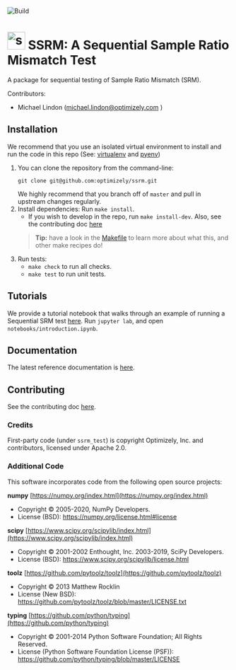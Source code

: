 ![Build](https://github.com/optimizely/ssrm/workflows/Build/badge.svg)

# <img src="logos/ssrm-blue.png" alt="ssrm-logo" width="40"/> SSRM: A Sequential Sample Ratio Mismatch Test
A package for sequential testing of Sample Ratio Mismatch (SRM).

Contributors:
- Michael Lindon (michael.lindon@optimizely.com )

## Installation
We recommend that you use an isolated virtual environment to install and run the code in this repo (See: [virtualenv](https://pypi.org/project/virtualenv/) and [pyenv](https://github.com/pyenv/pyenv))

1. You can clone the repository from the command-line:
    ```console
    git clone git@github.com:optimizely/ssrm.git
    ```
    We highly recommend that you branch off of `master` and pull in upstream changes regularly.
1. Install dependencies: Run `make install`.
    - If you wish to develop in the repo, run `make install-dev`.  Also, see the contributing doc [here](https://github.com/optimizely/ssrm/blob/master/CONTRIBUTING.md)
    > **Tip:** have a look in the [Makefile](https://github.com/optimizely/ssrm/blob/master/Makefile) to learn more about what this, and other make recipes do!
1. Run tests:
    -   `make check` to run all checks.
    -   `make test` to run unit tests.


## Tutorials
We provide a tutorial notebook that walks through an example of running a
Sequential SRM test
[here](https://github.com/optimizely/ssrm/blob/master/notebooks/introduction.ipynb).  Run `jupyter lab`, and open `notebooks/introduction.ipynb`.

## Documentation
The latest reference documentation is [here](https://ssrm.readthedocs.io/en/latest/).

## Contributing
See the contributing doc [here](https://github.com/optimizely/ssrm/blob/master/CONTRIBUTING.md).

### Credits
First-party code (under `ssrm_test`) is copyright Optimizely, Inc. and contributors, licensed under Apache 2.0.

### Additional Code
This software incorporates code from the following open source projects:

**numpy** [https://numpy.org/index.html](https://numpy.org/index.html)
- Copyright © 2005-2020, NumPy Developers.
- License (BSD): https://numpy.org/license.html#license

**scipy** [https://www.scipy.org/scipylib/index.html](https://www.scipy.org/scipylib/index.html)
- Copyright © 2001-2002 Enthought, Inc.  2003-2019, SciPy Developers.
- License (BSD): https://www.scipy.org/scipylib/license.html

**toolz** [https://github.com/pytoolz/toolz](https://github.com/pytoolz/toolz)
- Copyright © 2013 Matthew Rocklin
- License (New BSD): https://github.com/pytoolz/toolz/blob/master/LICENSE.txt

**typing** [https://github.com/python/typing](https://github.com/python/typing)
- Copyright © 2001-2014 Python Software Foundation; All Rights Reserved.
- License (Python Software Foundation License (PSF)): https://github.com/python/typing/blob/master/LICENSE
